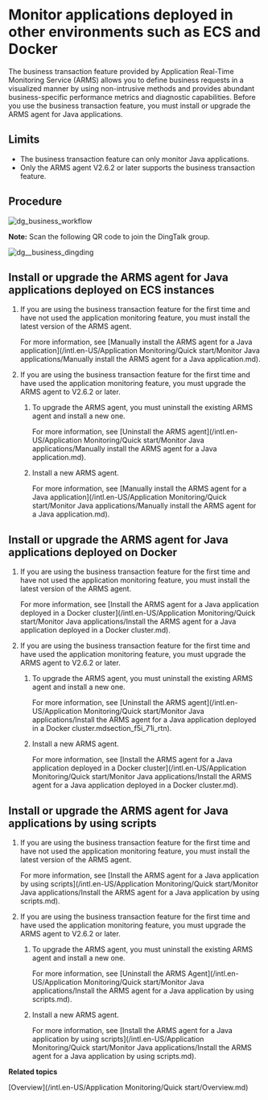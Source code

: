 # Monitor applications deployed in other environments such as ECS and Docker

The business transaction feature provided by Application Real-Time Monitoring Service \(ARMS\) allows you to define business requests in a visualized manner by using non-intrusive methods and provides abundant business-specific performance metrics and diagnostic capabilities. Before you use the business transaction feature, you must install or upgrade the ARMS agent for Java applications.

## Limits

-   The business transaction feature can only monitor Java applications.
-   Only the ARMS agent V2.6.2 or later supports the business transaction feature.

## Procedure

![dg_business_workflow](https://static-aliyun-doc.oss-accelerate.aliyuncs.com/assets/img/en-US/8684574161/p103004.png)

**Note:** Scan the following QR code to join the DingTalk group.

![dg__business_dingding](https://static-aliyun-doc.oss-accelerate.aliyuncs.com/assets/img/en-US/5000817161/p92785.png)

## Install or upgrade the ARMS agent for Java applications deployed on ECS instances

1.  If you are using the business transaction feature for the first time and have not used the application monitoring feature, you must install the latest version of the ARMS agent.

    For more information, see [Manually install the ARMS agent for a Java application](/intl.en-US/Application Monitoring/Quick start/Monitor Java applications/Manually install the ARMS agent for a Java application.md).

2.  If you are using the business transaction feature for the first time and have used the application monitoring feature, you must upgrade the ARMS agent to V2.6.2 or later.

    1.  To upgrade the ARMS agent, you must uninstall the existing ARMS agent and install a new one.

        For more information, see [Uninstall the ARMS agent](/intl.en-US/Application Monitoring/Quick start/Monitor Java applications/Manually install the ARMS agent for a Java application.md).

    2.  Install a new ARMS agent.

        For more information, see [Manually install the ARMS agent for a Java application](/intl.en-US/Application Monitoring/Quick start/Monitor Java applications/Manually install the ARMS agent for a Java application.md).


## Install or upgrade the ARMS agent for Java applications deployed on Docker

1.  If you are using the business transaction feature for the first time and have not used the application monitoring feature, you must install the latest version of the ARMS agent.

    For more information, see [Install the ARMS agent for a Java application deployed in a Docker cluster](/intl.en-US/Application Monitoring/Quick start/Monitor Java applications/Install the ARMS agent for a Java application deployed in a Docker cluster.md).

2.  If you are using the business transaction feature for the first time and have used the application monitoring feature, you must upgrade the ARMS agent to V2.6.2 or later.

    1.  To upgrade the ARMS agent, you must uninstall the existing ARMS agent and install a new one.

        For more information, see [Uninstall the ARMS agent](/intl.en-US/Application Monitoring/Quick start/Monitor Java applications/Install the ARMS agent for a Java application deployed in a Docker cluster.mdsection_f5i_71i_rtn).

    2.  Install a new ARMS agent.

        For more information, see [Install the ARMS agent for a Java application deployed in a Docker cluster](/intl.en-US/Application Monitoring/Quick start/Monitor Java applications/Install the ARMS agent for a Java application deployed in a Docker cluster.md).


## Install or upgrade the ARMS agent for Java applications by using scripts

1.  If you are using the business transaction feature for the first time and have not used the application monitoring feature, you must install the latest version of the ARMS agent.

    For more information, see [Install the ARMS agent for a Java application by using scripts](/intl.en-US/Application Monitoring/Quick start/Monitor Java applications/Install the ARMS agent for a Java application by using scripts.md).

2.  If you are using the business transaction feature for the first time and have used the application monitoring feature, you must upgrade the ARMS agent to V2.6.2 or later.

    1.  To upgrade the ARMS agent, you must uninstall the existing ARMS agent and install a new one.

        For more information, see [Uninstall the ARMS Agent](/intl.en-US/Application Monitoring/Quick start/Monitor Java applications/Install the ARMS agent for a Java application by using scripts.md).

    2.  Install a new ARMS agent.

        For more information, see [Install the ARMS agent for a Java application by using scripts](/intl.en-US/Application Monitoring/Quick start/Monitor Java applications/Install the ARMS agent for a Java application by using scripts.md).


**Related topics**  


[Overview](/intl.en-US/Application Monitoring/Quick start/Overview.md)

